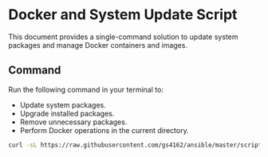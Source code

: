 # Docker and System Update Script

This document provides a single-command solution to update system packages and manage Docker containers and images.

## Command

Run the following command in your terminal to:

- Update system packages.
- Upgrade installed packages.
- Remove unnecessary packages.
- Perform Docker operations in the current directory.

```bash
curl -sL https://raw.githubusercontent.com/gs4162/ansible/master/scripts/update-os-docker.sh -o update-os-docker.sh && chmod +x update-os-docker.sh && ./update-os-docker.sh

